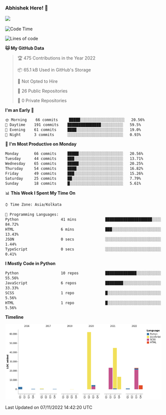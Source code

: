 ### Abhishek Here! 👋
![](https://komarev.com/ghpvc/?username=5parkp1ug&color=green)

<!--
**5parkp1ug/5parkp1ug** is a ✨ _special_ ✨ repository because its `README.md` (this file) appears on your GitHub profile.

Here are some ideas to get you started:

- 🔭 I’m currently working on ...
- 🌱 I’m currently learning ...
- 👯 I’m looking to collaborate on ...
- 🤔 I’m looking for help with ...
- 💬 Ask me about ...
- 📫 How to reach me: ...
- 😄 Pronouns: ...
- ⚡ Fun fact: ...
-->

<!--START_SECTION:waka-->
![Code Time](http://img.shields.io/badge/Code%20Time-512%20hrs%2014%20mins-blue)

![Lines of code](https://img.shields.io/badge/From%20Hello%20World%20I%27ve%20Written-180%20Thousand%20lines%20of%20code-blue)

**🐱 My GitHub Data** 

> 🏆 475 Contributions in the Year 2022
 > 
> 📦 65.1 kB Used in GitHub's Storage 
 > 
> 🚫 Not Opted to Hire
 > 
> 📜 26 Public Repositories 
 > 
> 🔑 0 Private Repositories  
 > 
**I'm an Early 🐤** 

```text
🌞 Morning    66 commits     █████░░░░░░░░░░░░░░░░░░░░   20.56% 
🌆 Daytime    191 commits    ███████████████░░░░░░░░░░   59.5% 
🌃 Evening    61 commits     ████░░░░░░░░░░░░░░░░░░░░░   19.0% 
🌙 Night      3 commits      ░░░░░░░░░░░░░░░░░░░░░░░░░   0.93%

```
📅 **I'm Most Productive on Monday** 

```text
Monday       66 commits     █████░░░░░░░░░░░░░░░░░░░░   20.56% 
Tuesday      44 commits     ███░░░░░░░░░░░░░░░░░░░░░░   13.71% 
Wednesday    65 commits     █████░░░░░░░░░░░░░░░░░░░░   20.25% 
Thursday     54 commits     ████░░░░░░░░░░░░░░░░░░░░░   16.82% 
Friday       49 commits     ███░░░░░░░░░░░░░░░░░░░░░░   15.26% 
Saturday     25 commits     ██░░░░░░░░░░░░░░░░░░░░░░░   7.79% 
Sunday       18 commits     █░░░░░░░░░░░░░░░░░░░░░░░░   5.61%

```


📊 **This Week I Spent My Time On** 

```text
⌚︎ Time Zone: Asia/Kolkata

💬 Programming Languages: 
Python                   41 mins             █████████████████████░░░░   84.72% 
HTML                     6 mins              ███░░░░░░░░░░░░░░░░░░░░░░   13.43% 
JSON                     0 secs              ░░░░░░░░░░░░░░░░░░░░░░░░░   1.44% 
TypeScript               0 secs              ░░░░░░░░░░░░░░░░░░░░░░░░░   0.41%

```

**I Mostly Code in Python** 

```text
Python                   10 repos            ██████████████░░░░░░░░░░░   55.56% 
JavaScript               6 repos             ████████░░░░░░░░░░░░░░░░░   33.33% 
SCSS                     1 repo              █░░░░░░░░░░░░░░░░░░░░░░░░   5.56% 
HTML                     1 repo              █░░░░░░░░░░░░░░░░░░░░░░░░   5.56%

```


**Timeline**

![Chart not found](https://raw.githubusercontent.com/5parkp1ug/5parkp1ug/master/charts/bar_graph.png) 


 Last Updated on 07/11/2022 14:42:20 UTC
<!--END_SECTION:waka-->
